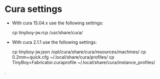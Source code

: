 Cura settings
=============

* With cura 15.04.x use the following settings:

    cp tinyboy-jw.rcp /usr/share/cura/

* With cura 2.1.1 use the following settings:

    cp tinyboy-jw.json /opt/cura/share/cura/resources/machines/
    cp 0.2mm+quick.cfg ~/.local/share/cura/profiles/
    cp TinyBoy+Fabricator.curaprofile ~/.local/share/cura/instance_profiles/

.
